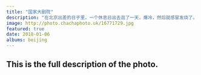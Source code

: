 ```yaml
---
title: "国家大剧院"
description: "在北京出差的日子里，一个休息日出去逛了一天，爆冷，然后就感冒发烧了。"
image: http://photo.chachaphoto.uk/16771729.jpg
featured: true
date: 2018-01-06
albums: beijing
---
```


## This is the full description of the photo.
